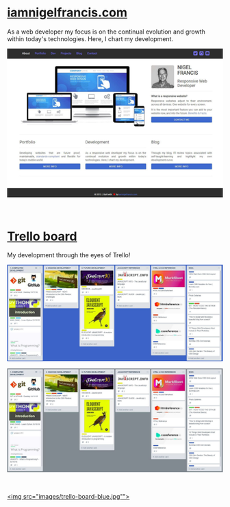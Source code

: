 # [iamnigelfrancis.com](https://iamnigelfrancis.com)

As a web developer my focus is on the continual evolution and growth within today's technologies. Here, I chart my development.

![Front Page](/images/iamnigelfrancis-page.JPG)

<br>

# [Trello board](https://trello.com/b/OIZp4RNd/development)

My development through the eyes of Trello!

![Front Page](/images/trello-board-blue.jpg)

![Front Page](/images/trello-board-grey.jpg)

<br>

 <a href="https://trello.com/b/OIZp4RNd/development"><img src="images/trello-board-blue.jpg""></a>